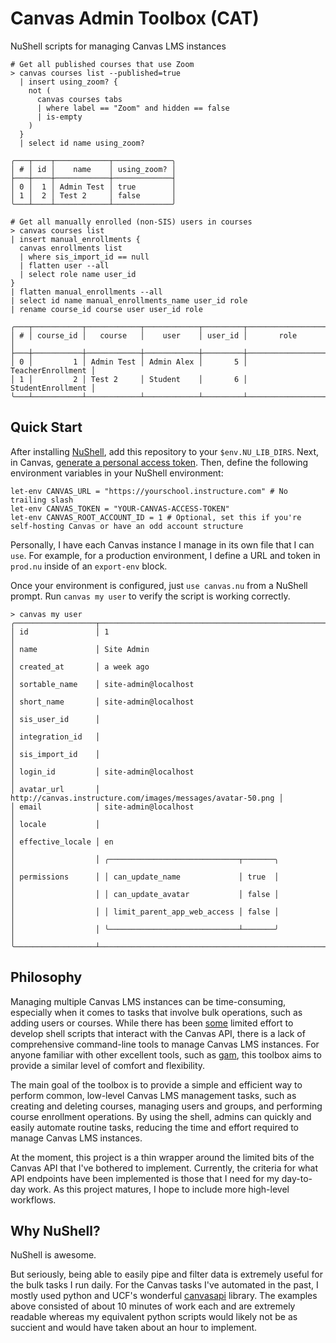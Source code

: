 # Canvas Admin Toolbox (CAT)
NuShell scripts for managing Canvas LMS instances

```shell
# Get all published courses that use Zoom
> canvas courses list --published=true
  | insert using_zoom? {
    not ( 
      canvas courses tabs
      | where label == "Zoom" and hidden == false
      | is-empty
    )
  }
  | select id name using_zoom?

╭───┬────┬────────────┬─────────────╮
│ # │ id │    name    │ using_zoom? │
├───┼────┼────────────┼─────────────┤
│ 0 │  1 │ Admin Test │ true        │
│ 1 │  2 │ Test 2     │ false       │
╰───┴────┴────────────┴─────────────╯

# Get all manually enrolled (non-SIS) users in courses
> canvas courses list
| insert manual_enrollments {
  canvas enrollments list
  | where sis_import_id == null
  | flatten user --all
  | select role name user_id
}
| flatten manual_enrollments --all
| select id name manual_enrollments_name user_id role
| rename course_id course user user_id role

╭───┬───────────┬────────────┬────────────┬─────────┬───────────────────╮
│ # │ course_id │   course   │    user    │ user_id │       role        │
├───┼───────────┼────────────┼────────────┼─────────┼───────────────────┤
│ 0 │         1 │ Admin Test │ Admin Alex │       5 │ TeacherEnrollment │
│ 1 │         2 │ Test 2     │ Student    │       6 │ StudentEnrollment │
╰───┴───────────┴────────────┴────────────┴─────────┴───────────────────╯
```

## Quick Start
After installing [NuShell](https://www.nushell.sh/), add this repository to your `$env.NU_LIB_DIRS`. Next, in Canvas,
[generate a personal access token](https://community.canvaslms.com/t5/Admin-Guide/How-do-I-manage-API-access-tokens-as-an-admin/ta-p/89).
Then, define the following environment variables in your NuShell environment:

```shell
let-env CANVAS_URL = "https://yourschool.instructure.com" # No trailing slash
let-env CANVAS_TOKEN = "YOUR-CANVAS-ACCESS-TOKEN"
let-env CANVAS_ROOT_ACCOUNT_ID = 1 # Optional, set this if you're self-hosting Canvas or have an odd account structure
```

Personally, I have each Canvas instance I manage in its own file that I can `use`. For example, for a production
environment, I define a URL and token in `prod.nu` inside of an `export-env` block.

Once your environment is configured, just `use canvas.nu` from a NuShell prompt. Run `canvas my user` to verify
the script is working correctly.

```shell
> canvas my user
╭──────────────────┬─────────────────────────────────────────────────────────────╮
│ id               │ 1                                                           │
│ name             │ Site Admin                                                  │
│ created_at       │ a week ago                                                  │
│ sortable_name    │ site-admin@localhost                                        │
│ short_name       │ site-admin@localhost                                        │
│ sis_user_id      │                                                             │
│ integration_id   │                                                             │
│ sis_import_id    │                                                             │
│ login_id         │ site-admin@localhost                                        │
│ avatar_url       │ http://canvas.instructure.com/images/messages/avatar-50.png │
│ email            │ site-admin@localhost                                        │
│ locale           │                                                             │
│ effective_locale │ en                                                          │
│                  │ ╭─────────────────────────────┬───────╮                     │
│ permissions      │ │ can_update_name             │ true  │                     │
│                  │ │ can_update_avatar           │ false │                     │
│                  │ │ limit_parent_app_web_access │ false │                     │
│                  │ ╰─────────────────────────────┴───────╯                     │
╰──────────────────┴─────────────────────────────────────────────────────────────╯
```

## Philosophy
Managing multiple Canvas LMS instances can be time-consuming, especially when it comes to tasks that involve
bulk operations, such as adding users or courses. While there has been
[some](https://community.canvaslms.com/t5/Canvas-Developers-Group/CANBASH-Canvas-BASH-Scripting/ba-p/268228) limited
effort to develop shell scripts that interact with the Canvas API, there is a lack of comprehensive command-line tools
to manage Canvas LMS instances. For anyone familiar with other excellent tools, such as
[gam](https://github.com/GAM-team/GAM), this toolbox aims to provide a similar level of comfort and flexibility.

The main goal of the toolbox is to provide a simple and efficient way to perform common, low-level Canvas LMS management
tasks, such as creating and deleting courses, managing users and groups, and performing course enrollment operations. By
using the shell, admins can quickly and easily automate routine tasks, reducing the time and effort required to manage
Canvas LMS instances.

At the moment, this project is a thin wrapper around the limited bits of the Canvas API that I've bothered to implement.
Currently, the criteria for what API endpoints have been implemented is those that I need for my day-to-day work. As
this project matures, I hope to include more high-level workflows.

## Why NuShell?
NuShell is awesome.

But seriously, being able to easily pipe and filter data is extremely useful for the bulk tasks I run daily. For the
Canvas tasks I've automated in the past, I mostly used python and UCF's wonderful
[canvasapi](https://github.com/ucfopen/canvasapi) library. The examples above consisted of about 10 minutes of work
each and  are extremely readable whereas my equivalent python scripts would likely not be as succient and would have
taken about an hour to implement.

